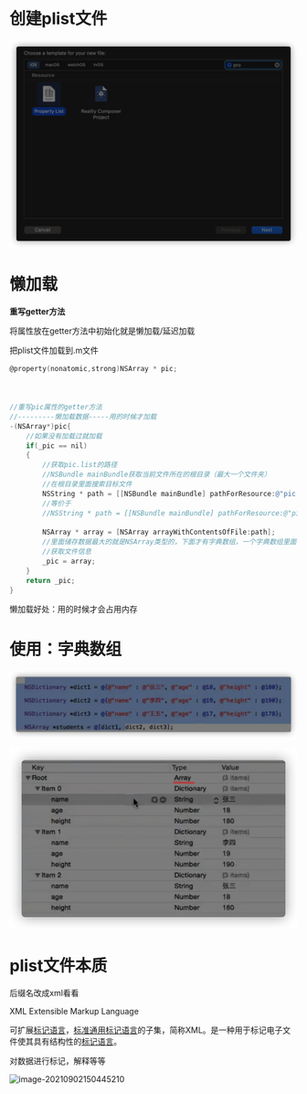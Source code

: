 # 创建plist文件

![image-20210901144343414](%E5%9B%BE%E7%89%87%E6%B5%8F%E8%A7%88%E5%99%A8.assets/image-20210901144343414.png)

# 懒加载

**重写getter方法**

将属性放在getter方法中初始化就是懒加载/延迟加载

把plist文件加载到.m文件

```objective-c
@property(nonatomic,strong)NSArray * pic;



//重写pic属性的getter方法
//---------懒加载数据-----用的时候才加载
-(NSArray*)pic{
    //如果没有加载过就加载
    if(_pic == nil)
    {
        //获取pic.list的路径
        //NSBundle mainBundle获取当前文件所在的根目录（最大一个文件夹）
        //在根目录里面搜索目标文件
        NSString * path = [[NSBundle mainBundle] pathForResource:@"pic.plist" ofType:nil];
        //等价于
        //NSString * path = [[NSBundle mainBundle] pathForResource:@"pic" ofType:@“.plist”];
        
        NSArray * array = [NSArray arrayWithContentsOfFile:path];
        //里面储存数据最大的就是NSArray类型的，下面才有字典数组，一个字典数组里面有两个String元素
        //获取文件信息
        _pic = array;
    }
    return _pic;
}
```

懒加载好处：用的时候才会占用内存

# 使用：字典数组

![image-20210901202407655](%E5%9B%BE%E7%89%87%E6%B5%8F%E8%A7%88%E5%99%A8.assets/image-20210901202407655.png)

![image-20210901202425036](%E5%9B%BE%E7%89%87%E6%B5%8F%E8%A7%88%E5%99%A8.assets/image-20210901202425036.png)

# plist文件本质

后缀名改成xml看看

XML Extensible Markup Language

可扩展[标记语言](https://baike.baidu.com/item/标记语言/5964436)，[标准通用标记语言](https://baike.baidu.com/item/标准通用标记语言/6805073)的子集，简称XML。是一种用于标记电子文件使其具有结构性的[标记语言](https://baike.baidu.com/item/标记语言/5964436)。

对数据进行标记，解释等等

![image-20210902150445210](%E5%9B%BE%E7%89%87%E6%B5%8F%E8%A7%88%E5%99%A8.assets/image-20210902150445210.png)

